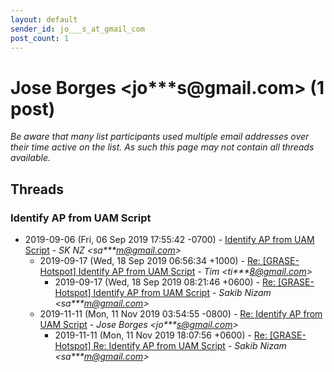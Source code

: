 ```yaml
---
layout: default
sender_id: jo___s_at_gmail_com
post_count: 1
---
```


# Jose Borges <jo***s<span>@</span>gmail.com> (1 post)

_Be aware that many list participants used multiple email addresses over their time active on the list. As such this page may not contain all threads available._

## Threads

### Identify AP from UAM Script
+ 2019-09-06 (Fri, 06 Sep 2019 17:55:42 -0700) - [Identify AP from UAM Script](/archive/2019/09/6099c8451a72297f8fb56e5a71d853ff6d03da1ae3b66e83ecfbe7e791f56435) - _SK NZ \<sa***m@gmail.com\>_
  + 2019-09-17 (Wed, 18 Sep 2019 06:56:34 +1000) - [Re: [GRASE-Hotspot] Identify AP from UAM Script](/archive/2019/09/176c35783883e7350cbce4d3958013781b9143a84e8c0ddc645e4d6f6985bda0) - _Tim \<ti***8@gmail.com\>_
    + 2019-09-17 (Wed, 18 Sep 2019 08:21:46 +0600) - [Re: [GRASE-Hotspot] Identify AP from UAM Script](/archive/2019/09/0ecd379eda61c5a35a551cfde0853fd0980aa3fd909f15e2004a71afae771b94) - _Sakib Nizam \<sa***m@gmail.com\>_
  + 2019-11-11 (Mon, 11 Nov 2019 03:54:55 -0800) - [Re: Identify AP from UAM Script](/archive/2019/11/591d76b6d45b8f16e0b144e625f8e3557a85dc5f5426bac3617dfdc1b0f39e1a) - _Jose Borges \<jo***s@gmail.com\>_
    + 2019-11-11 (Mon, 11 Nov 2019 18:07:56 +0600) - [Re: [GRASE-Hotspot] Re: Identify AP from UAM Script](/archive/2019/11/0c79fc3c86945d8642e9b1dc33c2d7ab0bd55e635bb5b8e7a141dd42a9cca885) - _Sakib Nizam \<sa***m@gmail.com\>_

